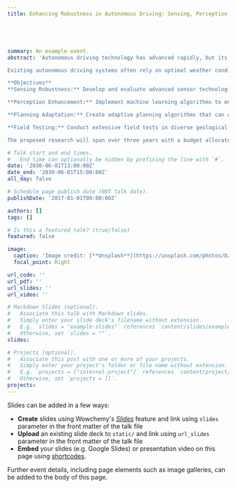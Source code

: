 ```yaml
---
title: Enhancing Robustness in Autonomous Driving: Sensing, Perception, and Planning Under Adverse Geological Conditions





summary: An example event.
abstract: 'Autonomous driving technology has advanced rapidly, but its reliability is still challenged by adverse geological conditions such as heavy rain, snow, fog, and rough terrains. These conditions can significantly hinder the effectiveness of sensing, perception, and planning algorithms, which are crucial for safe navigation. This research aims to investigate and enhance the robustness of autonomous driving systems under these challenging environments.

Existing autonomous driving systems often rely on optimal weather conditions for accurate functioning. However, geological variability can lead to performance degradation. Previous studies have shown the potential for machine learning and sensor fusion to mitigate these challenges, but comprehensive approaches combining these elements in real-world scenarios remain limited.

**Objectives**
**Sensing Robustness:** Develop and evaluate advanced sensor technologies and fusion techniques to improve data collection in adverse conditions.

**Perception Enhancement:** Implement machine learning algorithms to enhance object detection and classification, ensuring accurate perception despite degraded sensor data.

**Planning Adaptation:** Create adaptive planning algorithms that can adjust driving strategies based on real-time environmental assessments and sensor inputs.

**Field Testing:** Conduct extensive field tests in diverse geological conditions to validate the proposed methods and algorithms.

The proposed research will span over three years with a budget allocated for equipment, personnel, and field testing. A detailed budget breakdown and timeline will be provided upon request.'

# Talk start and end times.
#   End time can optionally be hidden by prefixing the line with `#`.
date: '2030-06-01T13:00:00Z'
date_end: '2030-06-01T15:00:00Z'
all_day: false

# Schedule page publish date (NOT talk date).
publishDate: '2017-01-01T00:00:00Z'

authors: []
tags: []

# Is this a featured talk? (true/false)
featured: false

image:
  caption: 'Image credit: [**Unsplash**](https://unsplash.com/photos/bzdhc5b3Bxs)'
  focal_point: Right

url_code: ''
url_pdf: ''
url_slides: ''
url_video: ''

# Markdown Slides (optional).
#   Associate this talk with Markdown slides.
#   Simply enter your slide deck's filename without extension.
#   E.g. `slides = "example-slides"` references `content/slides/example-slides.md`.
#   Otherwise, set `slides = ""`.
slides:

# Projects (optional).
#   Associate this post with one or more of your projects.
#   Simply enter your project's folder or file name without extension.
#   E.g. `projects = ["internal-project"]` references `content/project/deep-learning/index.md`.
#   Otherwise, set `projects = []`.
projects:
---
```


Slides can be added in a few ways:

- **Create** slides using Wowchemy's [_Slides_](https://docs.hugoblox.com/managing-content/#create-slides) feature and link using `slides` parameter in the front matter of the talk file
- **Upload** an existing slide deck to `static/` and link using `url_slides` parameter in the front matter of the talk file
- **Embed** your slides (e.g. Google Slides) or presentation video on this page using [shortcodes](https://docs.hugoblox.com/writing-markdown-latex/).

Further event details, including page elements such as image galleries, can be added to the body of this page.

